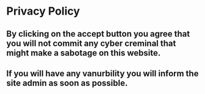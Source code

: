 # Privacy Policy

## By clicking on the accept button you agree that you will not commit any cyber creminal that might make a sabotage on this website.
## If you will have any vanurbility you will inform the site admin as soon as possible.  
